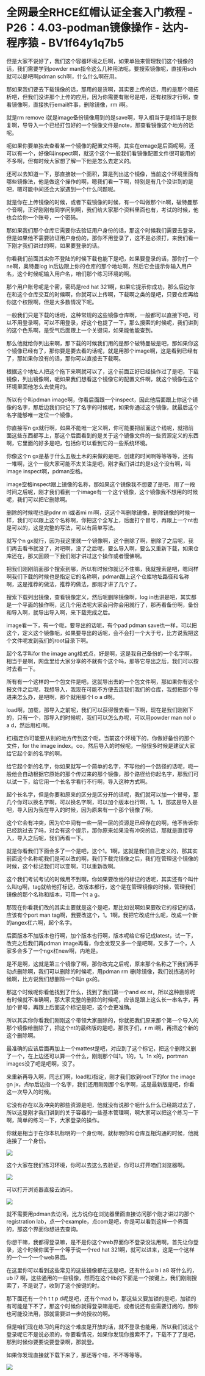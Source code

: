 # 全网最全RHCE红帽认证全套入门教程 - P26：4.03-podman镜像操作 - 达内-程序猿 - BV1f64y1q7b5

但是大家不说好了，我们这个容器环境之后啊，如果单独来管理我们这个镜像的话，我们需要学到powder man指令这么几种用法呃，要搜索镜像呢，直接用sch就可以是吧啊pdman sch啊，什么什么啊在用。

那如果我们要去下载镜像的话，那用的是货啊，其实要上传的话，用的是那个嗯拓析吧，但我们没讲那个上传的应用，因为你需要有账号是吧，还有权限才行啊，查看镜像啊，直接执行email件事，删除镜像，rm i啊。

就是rm remove i就是image备份镜像用到的是save啊，导入相当于是相当于是恢复啊，导导入一个已经打包好的一个镜像文件是note，那查看镜像这个地方的话呢。

呃如果你要单独去查看某一个镜像的配置文件啊，其实在emage是后面呢啊，还可以有一个，好像叫inspect啊，就这个这个一般我们看镜像配置文件很可能用的不多啊，但有时候大家想了解一下他是怎么去定义的。

还可以去知道一下，那直接敲一个面积，算是列出这个镜像，当前这个环境里面有哪些镜像法，他是做这个操作的啊，嗯我们看一下啊，特别是有几个没讲到的是吧，嗯可能中间还会大家遇到一个什么问题呢。

就是你在上传镜像的时候，或者下载镜像的时候，有一个叫做那个in啊，破特曼那个音啊，正好刚刚有同学问到啊，我们给大家那个资料里面也有，考试的时候，他也会给你一个账号，一个密码。

那如果我们那个仓库它需要你去验证用户身份的话，那这个时候我们需要去登录，但是如果他不需要验证用户身份的，那你不用登录了，这不是必须打，来我们看一下刚才我们讲过的啊，如果要登录的话。

你看我们前面其实你不登陆的时候下载也能下是吧，如果要登录的话，那你打一个ne啊，奥特曼log in后边跟上你的仓库的那个地址啊，然后它会提示你输入用户名，这个时候呢输入用户名，咱们那个练习环境的啊。

那个用户账号呢是个密，密码是red hat 321啊，如果它提示你成功，那么后边你在和这个仓库交互的时候啊，你就可以上传啊，下载啊之类的是吧，只要仓库再给你这个权限啊，但是大多数情况下呢。

一般我们只是下载的话呃，这种常规的这些镜像仓库啊，一般都可以直接下吧，可以不用登录啊，可以不用登录，好这个也提了一下，那么搜索的时候呢，我们讲到的这个色系啊，是受气后面跟上一个关键词，如果能他能查到。

那么他就给你列出来啊，那下载的时候我们用的是那个破特曼破是吧，那如果你这个镜像已经有了，那你要是要去看的话呢，就是用那个image啊，这是看到已经有了，那如果你没有的话，那你可以直接去下载啊。

根据这个地址人把这个拖下来啊就可以了，这个前面正好已经操作过了是吧，下载镜像，列出镜像啊，呃如果我们想看这个镜像它的配置文件啊，就这个镜像在这个环境里面他怎么去使用的。

所以有个叫pdman image啊，你看后面跟一个inspect，因此他后面跟上你这个镜像的名字，那后边我们只记下了名字的时候呢，如果你通过这个镜像，就最后这个名字能够唯一定位一个镜像。

你直接写n gx就行啊，如果不能唯一定义啊，你可能要把前面这个线呢，就把前面这些东西都写上，那这个后面看到的是关于这个镜像文件的一些资源定义的东西啊，它里面的好多是吧，包括你可以看到它的一些系统环境。

你像这个n gx是基于什么五版土木的来做的是吧，创建的时间啊等等等等，还有一堆啊，这个一般大家可能不太关注是吧，刚才我们讲过的是s这个没有啊，叫image inspect啊，pdman空格。

image空格inspect跟上镜像的名称，那如果这个镜像我不想要了是吧，用了一段时间之后呢，刚才我们看到一个image有一个这个镜像，这个镜像我不想用的时候呢，我们可以把它删除啊。

删除的时候呢也是pdnr m i或者mi mi啊，这这个叫删除镜像，删除镜像的时候一样，我们可以跟上这个名称啊，你把这个全写上，后面打个冒号，再跟上一个nt也是可以的，这是完整的写法，可以有简单写法。

就写个n gx就行，因为我这里就一个镜像啊，这个删除了啊，删除了之后呢，我们再去看书就没了，对吧啊，没了之后呢，要么导入啊，要么又重新下载，如果仓库还在，那又回顾一下我们刚才讲过这个操作或者慢佛啊。

把我们刚刚前面那个搜索到哪，所以有时候你就记不住嘛，我就搜索是吧，嗯同样啊我们下载的时候也是指定它的名称啊，pdman跟上这个仓库地址路径和名称啊，这是推荐的做法，推荐的做法，那刚才讲了几个了。

搜索下载列出镜像，查看镜像定义，然后呢删除镜像啊，log in也讲是吧，其实都是一个平面的操作啊，这几个用法呢大家会问你会用就行了，那再看备份啊，备份和导入啊，就导出导入啊，来下载完成之后。

image看一下，有一个呃，要导出的话呢，有个pad pdman save也一样，可以把这个，定义这个镜像呃，如果要导出的话呢，会不会打一个大于号，比方说我把这个文件呢发到我们的root目录下啊。

起个名字叫for the image ang格式点，好是啊，这是我自己备份的一个名字啊，相当于是啊，网盘里给大家分享的不就有个这个吗，那等它导出之后，我们可以按时去看一下。

所有有一个这样的一个包文件是吧，这就导出去的一个包文件啊，那如果你有这个报文件之后呢，我想导入，我现在可能不方便去连我们我们的仓库，我想把那个导进来怎么办，是吧啊，那个就用那个l o a d啊。

load啊，加载，那导入之前呢，我们可以获得慢去看一下啊，现在是我们刚刚下的，只有一个，那导入的时候呢，我们可以怎么办呢，可以用powder man nol o a d，然后用杠i啊。

杠i指定你可能要从别的地方传到这个呃，当前这个环境下的，你做好备份的那个文件，for the image index。co，然后导入的时候呢，一般很多时候是建议大家给它起个新的名字的啊。

给它起个新的名字，你如果就写一个简单的名字，不写他的一个路径的话呢，呃一般他会自动根据它原始的那个传过来的那个镜像，那个路径给你起名字，那我们可以试一下，给它用一个长名字看行不行啊，导入这种方式啊。

起个长名字，但是你要和原来的区分是区分开的话呢，我们就可以加一个冒号，那几个你可以换名字啊，可以换名字啊，可以加个版本也行啊，1。1，那这是导入是吧，导入因为我在导入的时候，因为原来有一个那个镜像了啊。

这个它会有冲突，因为它中间有一些一层一层的资源是已经存在的啊，他不告诉你已经跳过去了吗，对会有这个提示，那你原来如果没有冲突的话，那就是直接导入，导入之后呢，我们再看一下。

就是你看我们下面会多了一个是吧，这个1。1啊，这就是我们自己定义的，那其实前面这个名称呢我们是可以改的啊，我们下载完镜像之后，我们在管理这个镜像的时候，这个标记我们可以变啊，可以重新改啊。

这个我们考试考试的时候用不到啊，你如果要改他的标记的话呢，其实还有个叫什么叫tg啊，tag就给他打标记，改版本都行，这个是在管理镜像的时候，管理我们镜像的那个名称和版本，可用一个t a g。

那现在你看我们改的其实主要就是这个是吧，那比如说啊如果要改它的标记的话，应该有个port man tag啊，我要改这个，1。1啊，我把它改成什么呢，改成一个新的angex杠六啊，起个名字。

后面版本不加版本也行啊，加个版本也行啊，版本呢给它标记成latest，试一下，改完之后我们再pdman image再看，你会发现又多一个是吧啊，又多了一个，人家多会多了一个ngx杠new啊，内地是。

是不是啊，这就是第三个镜像了啊，那你改完之后呢，原来那个名称之下我们再手动点删除啊，我们可以删除的时候呢，用pdman rm i删除镜像，我们说拣选的时候啊，比方说我们想删除一个叫n gx的。

那这个时候呢你看他找到了什么，找到了我们第一个and ex nt，所以这种删除呢有时候就不准确啊，那大家完整的删除的时候呢，应该是跟上这么长一串名字，再加个冒号，再跟上后面这个标记是吧，这个会更准确。

所以其实你你看我们刚刚这个带领大家删除的，你就把我们原来那个第一个导入的那个镜像给删除了，把这个nt的最终版的是吧，那孩子们，r m i啊，再把这个新的这个删除啊。

最准确的应该后面再加上一个mattest是吧，对应到了这个标记，把这个删除又删了一个，在上边还可以算一个什么，刚刚那个叫1。1的，1。1n x的，portman images没了吧是吧啊，没了。

来重新再导入啊，同志们啊，load杠i指定，刚才我们放到root下的for the image gn jx，点tp后边指一个名字，我们还用刚刚那个名字啊，这是最新版是吧，你看这一次导入的时候。

它没有存在以及冲突的那些资源是吧，他就没有说那个呃什么什么已经跳过去了，所以这是刚才我们讲到的关于容器的一些基本管理啊，啊大家可以把这个练习一下啊，简单的练习一下，大家登录的操作。

你就是相当于在你本机标明的一个身份啊，就标明你和仓库互相沟通的时候，他就连接了一个身份。

![](img/debf2602b11d17a07a734190d4d07625_1.png)

这个大家在我们练习环境，你可以去这么去验证，你可以打开咱们浏览器啊。

![](img/debf2602b11d17a07a734190d4d07625_3.png)

可以打开浏览器直接去访问。

![](img/debf2602b11d17a07a734190d4d07625_5.png)

就不需要用pdman去访问，比方说你在浏览器里面直接访问那个刚才讲过的那个registration lab，点一个example，点com是吧，你是可以看到这样一个界面的，那这个界面你想进去查询。

你想干嘛，我都得登录嘛，是不是你这个web界面你不登录没法用啊，首先让你登录，这个时候你属于一个等于说一个red hat 321啊，就可以进来，这是一个这样的一个一个一个web界面。

在这里你可以看到这些常见的这些镜像都在这是吧，还有什么u b i a8 呀什么的，ub i7 啊，这些通用的一些镜像，然而在这个lib的下面是一个按键上，我们刚刚搜索了，不是说了，收到了这个按键的时。

那下面还有一个h t t p d呢是吧，还有个mad b，那这些又要加锁的是吧，加锁的有可能是下不了，那这个时候你就得登录嘛是吧，或者说还有些需要订阅的，那你也可能没法用，那就需要进一步的授权的啊。

但是咱们现在练习的用的这个难度是开放的话，就不登录也能用，所以我们说这个登录呢它不是说必须的，你要看情况，如果你发现你搜索不了，下载不了了是吧，那到时候你要要说要登录啊，那就登。

如果你发现直接就下载下来了，那还等个啥，不不等等等。

![](img/debf2602b11d17a07a734190d4d07625_7.png)